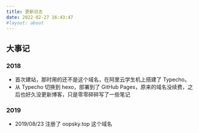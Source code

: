 ```yaml
---
title: 更新日志
date: 2022-02-27 16:43:47
#layout: about
---
```


## 大事记

### 2018

- 首次建站，那时用的还不是这个域名，在阿里云学生机上搭建了 Typecho。
- 从 Typecho 切换到 hexo，部署到了 GitHub Pages，原来的域名没续费，之后也好久没更新博客，只是零零碎碎写了一些笔记

### 2019

- 2019/08/23 注册了 oopsky.top 这个域名


